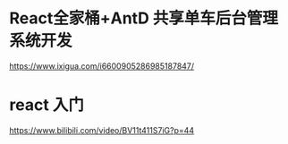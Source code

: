 # React全家桶+AntD 共享单车后台管理系统开发
https://www.ixigua.com/i6600905286985187847/

# react 入门
https://www.bilibili.com/video/BV11t411S7iG?p=44
